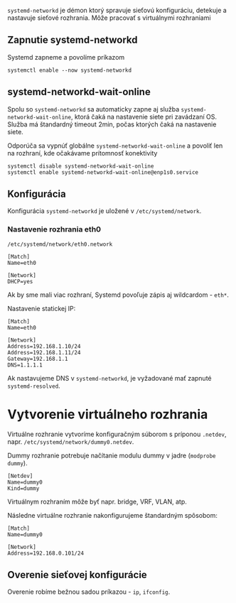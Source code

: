 `systemd-networkd` je démon ktorý spravuje sieťovú konfiguráciu, detekuje a nastavuje sieťové rozhrania. Môže pracovať s virtuálnymi rozhraniami 

## Zapnutie systemd-networkd

Systemd zapneme a povolíme príkazom
```
systemctl enable --now systemd-networkd
```

## systemd-networkd-wait-online

Spolu so `systemd-networkd` sa automaticky zapne aj služba `systemd-networkd-wait-online`, ktorá čaká na nastavenie siete pri zavádzaní OS. Služba má štandardný timeout 2min, počas ktorých čaká na nastavenie siete.

Odporúča sa vypnúť globálne `systemd-networkd-wait-online` a povoliť len na rozhraní, kde očakávame prítomnosť konektivity

```
systemctl disable systemd-networkd-wait-online
systemctl enable systemd-networkd-wait-online@enp1s0.service
```

## Konfigurácia

Konfigurácia `systemd-networkd` je uložené v `/etc/systemd/network`.

### Nastavenie rozhrania eth0

`/etc/systemd/network/eth0.network`

```
[Match]
Name=eth0

[Network]
DHCP=yes
```

Ak by sme mali viac rozhraní, Systemd povoľuje zápis aj wildcardom - `eth*`.

Nastavenie statickej IP:
```
[Match]
Name=eth0

[Network]
Address=192.168.1.10/24
Address=192.168.1.11/24
Gateway=192.168.1.1
DNS=1.1.1.1
```

Ak nastavujeme DNS v `systemd-networkd`, je vyžadované mať zapnuté `systemd-resolved`.

# Vytvorenie virtuálneho rozhrania

Virtuálne rozhranie vytvoríme konfiguračným súborom s príponou `.netdev`, napr. `/etc/systemd/network/dummy0.netdev`.

Dummy rozhranie potrebuje načítanie modulu dummy v jadre (`modprobe dummy`).

```
[Netdev]
Name=dummy0
Kind=dummy
```

Virtuálnym rozhraním môže byť napr. bridge, VRF, VLAN, atp.

Následne virtuálne rozhranie nakonfigurujeme štandardným spôsobom:

```
[Match]
Name=dummy0

[Network]
Address=192.168.0.101/24
```

## Overenie sieťovej konfigurácie

Overenie robíme bežnou sadou príkazou - `ip`, `ifconfig`.